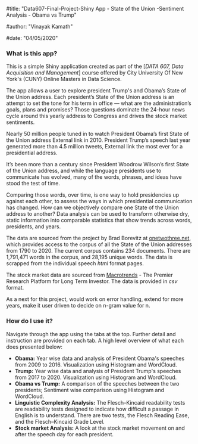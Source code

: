 

#title: "Data607-Final-Project-Shiny App - State of the Union -Sentiment Analysis - Obama vs Trump"

#author: "Vinayak Kamath"

#date: "04/05/2020"

### What is this app?

This is a simple Shiny application created as part of the [_DATA 607, Data Acquisition and Management_] course offered by City University Of New York's (CUNY) Online Masters in Data Science.

The app allows a user to explore president Trump's and Obama’s State of the Union address. Each president’s State of the Union address is an attempt to set the tone for his term in office — what are the administration’s goals, plans and promises? Those questions dominate the 24-hour news cycle around this yearly address to Congress and drives the stock market sentiments.

Nearly 50 million people tuned in to watch President Obama’s first State of the Union address External link  in 2010. President Trump’s speech last year generated more than 4.5 million tweets, External link  the most ever for a presidential address.

It’s been more than a century since President Woodrow Wilson’s first State of the Union address, and while the language presidents use to communicate has evolved, many of the words, phrases, and ideas have stood the test of time. 

Comparing those words, over time, is one way to hold presidencies up against each other, to assess the ways in which presidential communication has changed. How can we objectively compare one State of the Union address to another? Data analysis can be used to transform otherwise dry, static information into comparable statistics that show trends across words, presidents, and years.

The data are sourced from the project by Brad Borevitz at [onetwothree.net](http://stateoftheunion.onetwothree.net/index.shtml), which provides access to the corpus of all the State of the Union addresses from 1790 to 2020. The current corpus contains 234 documents. There are 1,791,471 words in the corpus, and 28,195 unique words. The data is scrapped from the individual speech _html_ format pages.

The stock market data are sourced from [Macrotrends](https://www.macrotrends.net/charts/stock-indexes) - The Premier Research Platform for Long Term Investor. The data is provided in _csv_ format.

As a next for this project, would work on error handling, extend for more years, make it user driven to decide on n-gram value for n.

### How do I use it?

Navigate through the app using the tabs at the top. Further detail and instruction are provided on each tab. A high level overview of what each does presented below:

* __Obama:__ Year wise data and analysis of President Obama's speeches from 2009 to 2016. Visualization using Histogram and WordCloud.
* __Trump:__ Year wise data and analysis of President Trump's speeches from 2017 to 2020. Visualization using Histogram and WordCloud.
* __Obama vs Trump:__ A comparison of the speeches between the two presidents; Sentiment wise comparison using Histogram and WordCloud.
* __Linguistic Complexity Analysis:__ The Flesch–Kincaid readability tests are readability tests designed to indicate how difficult a passage in English is to understand. There are two tests, the Flesch Reading Ease, and the Flesch–Kincaid Grade Level. 
* __Stock market Analysis:__ A look at the stock market movement on and after the speech day for each president.



